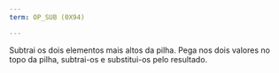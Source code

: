 ```yaml
---
term: OP_SUB (0X94)

---
```

Subtrai os dois elementos mais altos da pilha. Pega nos dois valores no topo da pilha, subtrai-os e substitui-os pelo resultado.